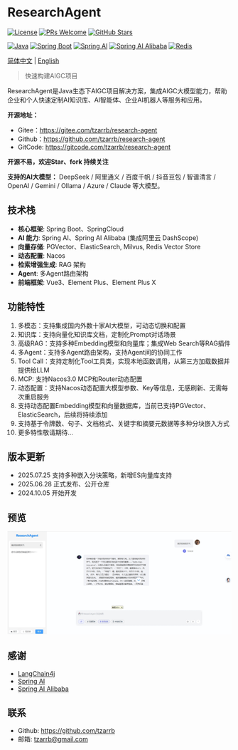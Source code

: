 # ResearchAgent

[![License](https://img.shields.io/badge/License-Apache%202.0-blue.svg)](https://opensource.org/licenses/Apache-2.0)
[![PRs Welcome](https://img.shields.io/badge/PRs-welcome-brightgreen.svg)](https://github.com/tzarrb/research-agent)
[![GitHub Stars](https://img.shields.io/github/stars/tzarrb/research-agent?style=social)](https://github.com/tzarrb/research-agent)

[![Java](https://img.shields.io/badge/Java-17-blue.svg)](https://www.oracle.com/java/technologies/javase/jdk17-archive-downloads.html)
[![Spring Boot](https://img.shields.io/badge/Spring%20Boot-3.4.5-brightgreen.svg)](https://spring.io/projects/spring-boot)
[![Spring AI](https://img.shields.io/badge/Spring%20AI-1.0.0-brightgreen.svg)](https://spring.io/projects/spring-ai)
[![Spring AI Alibaba](https://img.shields.io/badge/Spring%20AI%20Alibaba-1.0.0-brightgreen.svg)](https://spring.io/projects/spring-ai-alibaba)
[![Redis](https://img.shields.io/badge/Redis-7.0.0-red.svg)](https://redis.io/)

<p>
<a href="./README.md">简体中文</a> | <a href="./README_en.md">English</a> 
</p>

> 快速构建AIGC项目

ResearchAgent是Java生态下AIGC项目解决方案，集成AIGC大模型能力，帮助企业和个人快速定制AI知识库、AI智能体、企业AI机器人等服务和应用。

**开源地址：**

- Gitee：https://gitee.com/tzarrb/research-agent
- Github：https://github.com/tzarrb/research-agent
- GitCode: https://gitcode.com/tzarrb/research-agent

**开源不易，欢迎Star、fork 持续关注**

**支持的AI大模型：** DeepSeek / 阿里通义 / 百度千帆 / 抖音豆包 / 智谱清言 / OpenAI / Gemini / Ollama / Azure / Claude 等大模型。

## 技术栈

- **核心框架**: Spring Boot、SpringCloud
- **AI 能力**: Spring AI、Spring AI Alibaba (集成阿里云 DashScope)
- **向量存储**: PGVector、ElasticSearch, Milvus, Redis Vector Store
- **动态配置**: Nacos
- **检索增强生成**: RAG 架构
- **Agent**: 多Agent路由架构
- **前端框架**: Vue3、Element Plus、Element Plus X

## 功能特性

1. 多模态：支持集成国内外数十家AI大模型，可动态切换和配置
2. 知识库：支持向量化知识库文档，定制化Prompt对话场景
3. 高级RAG：支持多种Embedding模型和向量库；集成Web Search等RAG插件
4. 多Agent：支持多Agent路由架构，支持Agent间的协同工作
5. Tool Call：支持定制化Tool工具类，实现本地函数调用，从第三方加载数据并提供给LLM
6. MCP: 支持Nacos3.0 MCP和Router动态配置
7. 动态配置：支持Nacos动态配置大模型参数、Key等信息，无感刷新、无需每次重启服务
8. 支持动态配置Embedding模型和向量数据库，当前已支持PGVector、ElasticSearch，后续将持续添加 
9. 支持基于令牌数、句子、文档格式、关键字和摘要元数据等多种分块嵌入方式
10. 更多特性敬请期待...

## 版本更新
- 2025.07.25 支持多种嵌入分块策略，新增ES向量库支持
- 2025.06.28 正式发布、公开仓库
- 2024.10.05 开始开发

## 预览

![](docs/imgs/chat.png)

## 感谢

- [LangChain4j](https://github.com/langchain4j/langchain4j)
- [Spring AI](https://spring.io/projects/spring-ai)
- [Spring AI Alibaba](https://spring.io/projects/spring-ai-alibaba)


## 联系

- Github: https://github.com/tzarrb
- 邮箱: tzarrb@gmail.com
